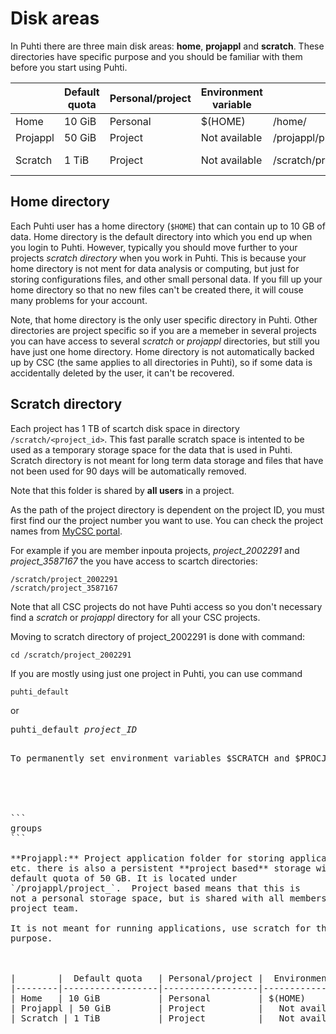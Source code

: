 # Disk areas

In Puhti there are three main disk areas: **home**, **projappl** and **scratch**.
These directories have specific purpose and you should be familiar with them before you start using Puhti.

|        |  Default quota   | Personal/project |  Environment variable |  path                          | Cleaning       |
|--------|------------------|------------------|-----------------------|--------------------------------|----------------|  
| Home   | 10 GiB           | Personal         | $(HOME)               | /home/<user-name>              |  No            | 
| Projappl | 50 GiB         | Project          |   Not available       | /projappl/project_<project_id> | No             |
| Scratch | 1 TiB           | Project          |   Not available       | /scratch/project_<project_id>  | Yes - 90 days  |


## Home directory

Each Puhti user has a home directory (`$HOME`) that can contain up to 10 GB of data.
Home directory is the default directory into which you end up when you login to Puhti. 
However, typically you should move further to your projects _scratch directory_ when you work in Puhti.
This is because your home directory is not ment for data analysis or computing, but just for storing configurations files, 
and other small personal data. If you fill up your home directory so that no new files can't be created there, it will couse many problems for your account.

Note, that home directory is the only user specific directory in Puhti. Other directories are project specific so if you are a memeber in several projects you can have access to several _scratch_ or _projappl_ directories, but still you have just one home directory. Home directory is not automatically backed up by CSC (the same applies to all directories in Puhti), so if some data is accidentally deleted by the user, it can't be recovered.

## Scratch directory

Each project has 1 TB of scartch disk space in directory `/scratch/<project_id>`.
This fast paralle scratch space is intented to be used as a temporary storage space for the data that is used in Puhti.
Scratch directory is not meant for long term data storage and files that have not been used for 90 days will be
automatically removed.

Note that this folder is shared by **all users** in a project. 

As the path of the project directory is dependent on the project ID, you must first find our the project number you want to use.
You can check the project names from [MyCSC portal](https://my.csc.fi). 

For example if you are member inpouta projects, _project_2002291_ and _project_3587167_ the you have access to scartch directories:
```
/scratch/project_2002291
/scratch/project_3587167
```
Note that all CSC projects do not have Puhti access so you don't necessary find a _scratch_ or _projappl_ directory for all your CSC projects.

Moving to scratch directory of project_2002291 is done with command:
```
cd /scratch/project_2002291
```
If you are mostly using just one project in Puhti, you can use command
```
puhti_default
```
or 
<pre>
puhti_default <i>project_ID</i>
<pre>

To permanently set environment variables $SCRATCH and $PROCJAPPL to pont to the scratch and projappl directories of your most used CSC project. 





```
groups
```

**Projappl:** Project application folder for storing applications you have compiled yourself, libraries,
etc. there is also a persistent **project based** storage with a
default quota of 50 GB. It is located under
`/projappl/project_<project_id>`.  Project based means that this is
not a personal storage space, but is shared with all members of the
project team.

It is not meant for running applications, use scratch for that
purpose.



|        |  Default quota   | Personal/project |  Environment variable |  path                          | Cleaning       |
|--------|------------------|------------------|-----------------------|--------------------------------|----------------|  
| Home   | 10 GiB           | Personal         | $(HOME)               | /home/<user-name>              |  No            | 
| Projappl | 50 GiB         | Project          |   Not available       | /projappl/project_<project_id> | No             |
| Scratch | 1 TiB           | Project          |   Not available       | /scratch/project_<project_id>  | Yes - 90 days  |




